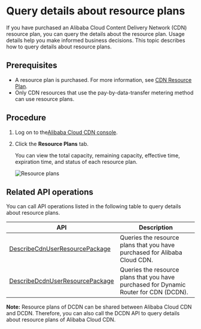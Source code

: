 # Query details about resource plans

If you have purchased an Alibaba Cloud Content Delivery Network \(CDN\) resource plan, you can query the details about the resource plan. Usage details help you make informed business decisions. This topic describes how to query details about resource plans.

## Prerequisites

-   A resource plan is purchased. For more information, see [CDN Resource Plan](https://common-buy-intl.aliyun.com/?commodityCode=+cdn_bag_intl#/buy).
-   Only CDN resources that use the pay-by-data-transfer metering method can use resource plans.

## Procedure

1.  Log on to the[Alibaba Cloud CDN console](https://cdn.console.aliyun.com).
2.  Click the **Resource Plans** tab.

    You can view the total capacity, remaining capacity, effective time, expiration time, and status of each resource plan.

    ![Resource plans](https://static-aliyun-doc.oss-accelerate.aliyuncs.com/assets/img/en-US/2019438951/p51553.png)


## Related API operations

You can call API operations listed in the following table to query details about resource plans.

|API|Description|
|---|-----------|
|[DescribeCdnUserResourcePackage](https://www.alibabacloud.com/help/doc-detail/91171.htm)|Queries the resource plans that you have purchased for Alibaba Cloud CDN.|
|[DescribeDcdnUserResourcePackage](https://www.alibabacloud.com/help/doc-detail/131648.htm)|Queries the resource plans that you have purchased for Dynamic Router for CDN \(DCDN\).|

**Note:** Resource plans of DCDN can be shared between Alibaba Cloud CDN and DCDN. Therefore, you can also call the DCDN API to query details about resource plans of Alibaba Cloud CDN.

